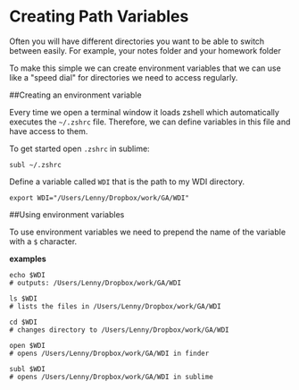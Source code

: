 # Creating Path Variables

Often you will have different directories you want to be able to switch between easily. For example, your notes folder and your homework folder

To make this simple we can create environment variables that we can use like a "speed dial" for directories we need to access regularly.

##Creating an environment variable

Every time we open a terminal window it loads zshell which automatically executes the `~/.zshrc` file. Therefore, we can define variables in this file and have access to them.

To get started open `.zshrc` in sublime:

```
subl ~/.zshrc
```

Define a variable called `WDI` that is the path to my WDI directory.

```
export WDI="/Users/Lenny/Dropbox/work/GA/WDI"
```

##Using environment variables

To use environment variables we need to prepend the name of the variable with a `$` character.

**examples**

```
echo $WDI
# outputs: /Users/Lenny/Dropbox/work/GA/WDI

ls $WDI
# lists the files in /Users/Lenny/Dropbox/work/GA/WDI

cd $WDI
# changes directory to /Users/Lenny/Dropbox/work/GA/WDI

open $WDI
# opens /Users/Lenny/Dropbox/work/GA/WDI in finder

subl $WDI
# opens /Users/Lenny/Dropbox/work/GA/WDI in sublime
```

